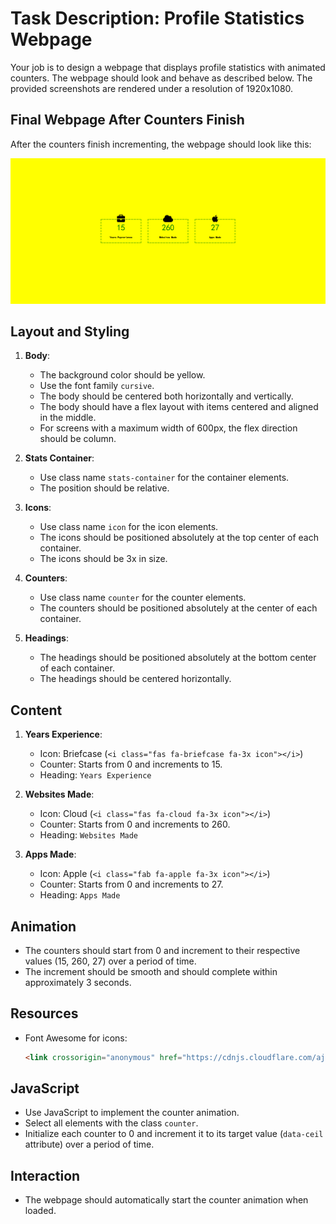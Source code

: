 
# Task Description: Profile Statistics Webpage

Your job is to design a webpage that displays profile statistics with animated counters. The webpage should look and behave as described below. The provided screenshots are rendered under a resolution of 1920x1080.

## Final Webpage After Counters Finish

After the counters finish incrementing, the webpage should look like this:

![final webpage](./_images/after_counters.png)

## Layout and Styling

1. **Body**:
   - The background color should be yellow.
   - Use the font family `cursive`.
   - The body should be centered both horizontally and vertically.
   - The body should have a flex layout with items centered and aligned in the middle.
   - For screens with a maximum width of 600px, the flex direction should be column.

2. **Stats Container**:
   - Use class name `stats-container` for the container elements.
   - The position should be relative.
   
3. **Icons**:
   - Use class name `icon` for the icon elements.
   - The icons should be positioned absolutely at the top center of each container.
   - The icons should be 3x in size.

4. **Counters**:
   - Use class name `counter` for the counter elements.
   - The counters should be positioned absolutely at the center of each container.
   
5. **Headings**:
   - The headings should be positioned absolutely at the bottom center of each container.
   - The headings should be centered horizontally.

## Content

1. **Years Experience**:
   - Icon: Briefcase (`<i class="fas fa-briefcase fa-3x icon"></i>`)
   - Counter: Starts from 0 and increments to 15.
   - Heading: `Years Experience`

2. **Websites Made**:
   - Icon: Cloud (`<i class="fas fa-cloud fa-3x icon"></i>`)
   - Counter: Starts from 0 and increments to 260.
   - Heading: `Websites Made`

3. **Apps Made**:
   - Icon: Apple (`<i class="fab fa-apple fa-3x icon"></i>`)
   - Counter: Starts from 0 and increments to 27.
   - Heading: `Apps Made`

## Animation

- The counters should start from 0 and increment to their respective values (15, 260, 27) over a period of time.
- The increment should be smooth and should complete within approximately 3 seconds.

## Resources

- Font Awesome for icons: 
  ```html
  <link crossorigin="anonymous" href="https://cdnjs.cloudflare.com/ajax/libs/font-awesome/6.0.0-beta2/css/all.min.css" integrity="sha512-YWzhKL2whUzgiheMoBFwW8CKV4qpHQAEuvilg9FAn5VJUDwKZZxkJNuGM4XkWuk94WCrrwslk8yWNGmY1EduTA==" referrerpolicy="no-referrer" rel="stylesheet"/>
  ```

## JavaScript

- Use JavaScript to implement the counter animation.
- Select all elements with the class `counter`.
- Initialize each counter to 0 and increment it to its target value (`data-ceil` attribute) over a period of time.

## Interaction

- The webpage should automatically start the counter animation when loaded.
